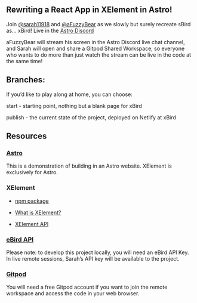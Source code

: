 ## Rewriting a React App in XElement in Astro!

Join [@sarah11918](https://twitter.com/sarah11918) and [@aFuzzyBear](https://twitter.com/aFuzzyBear2) as we slowly but surely recreate sBird as… xBird! Live in the [Astro Discord](https://astro.build/chat)

aFuzzyBear will stream his screen in the Astro Discord live chat channel, and Sarah will open and share a Gitpod Shared Workspace, so everyone who wants to do more than just watch the stream can be live in the code at the same time!

## Branches:

If you’d like to play along at home, you can choose:

start - starting point, nothing but a blank page for xBird

publish - the current state of the project, deployed on Netlify at xBird

## Resources

### [Astro](https://astro.build)

This is a demonstration of building in an Astro website. XElement is exclusively for Astro.

### XElement

- [npm package](https://www.npmjs.com/package/astro-xelement)

- [What is XElement?](https://xelement-docs.vercel.app/docs/sarahedits/overview#xelement)

- [XElement API](https://xelement-docs.vercel.app/docs/api/overview#xelement-api)

### [eBird API](https://documenter.getpostman.com/view/664302/S1ENwy59?version=latest)

Please note: to develop this project locally, you will need an eBird API Key. In live remote sessions, Sarah’s API key will be available to the project.

### [Gitpod](https://gitpod.io)

You will need a free Gitpod account if you want to join the remote workspace and access the code in your web browser.
